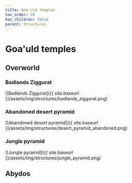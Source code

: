```yaml
---
title: Goa'uld temples
nav_order: 10
has_children: false
parent: Structures
---
```


# Goa'uld temples
## Overworld
### Badlands Ziggurat
![Badlands Ziggurat]({{ site.baseurl }}/assets/img/structures/badlands_ziggurat.png)
### Abandoned desert pyramid
![Abandoned desert pyramid]({{ site.baseurl }}/assets/img/structures/desert_pyramid_abandoned.png)
### Jungle pyramid
![Jungle pyramid]({{ site.baseurl }}/assets/img/structures/jungle_pyramid.png)

## Abydos
